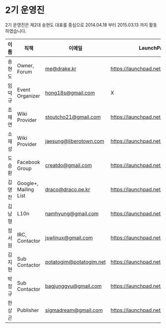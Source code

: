 # 2기 운영진

2기 운영진은 제2대 송현도 대표를 중심으로 2014.04.18 부터 2015.03.13 까지 활동하였습니다.

| 이름 | 직책 | 이메일 | LaunchPad | 포럼 닉네임 | 위키 닉네임 |
| --- | --- | --- | --- | --- | --- | 
| 송현도 | Owner, Forum | me@drake.kr | https://launchpad.net/~drakekr | drake_kr | Wiki |
| 임덕규 | Event Organizer | hong18s@gmail.com | X | 똘이대마왕 | 똘이와옆집누나 |
| 조채연 | Wiki Provider | stoutcho21@gmail.com | https://launchpad.net/~stoutcho21 | 조채연 | 조채연 |
| 소재성 | Wiki Provider | jaesung@liberotown.com | https://launchpad.net/~jaesung | coreanlibero | X |	
| 도승환 | Facebook Group | creatdo@gmail.com | https://launchpad.net/~creatdo | X | X |
| 김영찬 | Google+, Mailing List | draco@draco.pe.kr | https://launchpad.net/~draco.kr | draco | X |
| 김남형 | L10n | namhyung@gmail.com | https://launchpad.net/~namhyung | namhyung | X |
| 정서원 | IRC, Contactor | jswlinux@gmail.com | https://launchpad.net/~jswlinux | Seony | Seony |
| 김지현 | Sub Contactor | potatogim@potatogim.net	| https://launchpad.net/~potatogim | potatogim | potatogim |	 
| 박정규 | Sub Contactor | bagjunggyu@gmail.com | https://launchpad.net/~bagjunggyu | bagjunggyu | bagjunggyu |	 
| 한상곤 | Publisher |sigmadream@gmail.com | https://launchpad.net/~sigmadream | sigmadream | Sigmadream |	 
